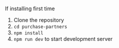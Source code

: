 If installing first time

1. Clone the repository
2. `cd purchase-partners`
3. `npm install`
4. `npm run dev` to start development server